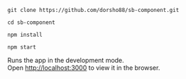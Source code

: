 `git clone https://github.com/dorsho88/sb-component.git`
 
 `cd sb-component`
 
 `npm install`
 
 `npm start`

Runs the app in the development mode.<br>
Open [http://localhost:3000](http://localhost:3000) to view it in the browser.


